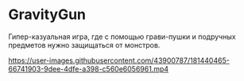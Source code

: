 # GravityGun

Гипер-казуальная игра, где с помощью грави-пушки и подручных предметов нужно защищаться от монстров.

https://user-images.githubusercontent.com/43900787/181440465-66741903-9dee-4dfe-a398-c560e6056961.mp4

